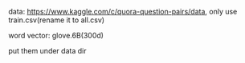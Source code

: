data: https://www.kaggle.com/c/quora-question-pairs/data, only use train.csv(rename it to all.csv)

word vector: glove.6B(300d)

put them under data dir